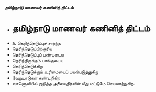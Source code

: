 **தமிழ்நாடு மாணவர் கணினித் திட்டம்**
- # தமிழ்நாடு மாணவர் கணினித் திட்டம்
- a. தெரிந்தெடுப்புச் சார்ந்த
- தெரிந்தெடுப்பிற்குரிய
- தெரிந்தெடுப்புப் பண்புடைய
- தெரிந்திருக்கும் பாங்குடைய
- தெரிந்தெடுக்கிற
- தெரிந்தெடுக்கும் உரிமையைப் பயன்படுத்துகிற
- வேறுபாடுகள் கண்டறிகிற
- வானொலியில் குறித்த அலையதிர்வின் மீது மட்டுமே செயலாற்றுகிற.

